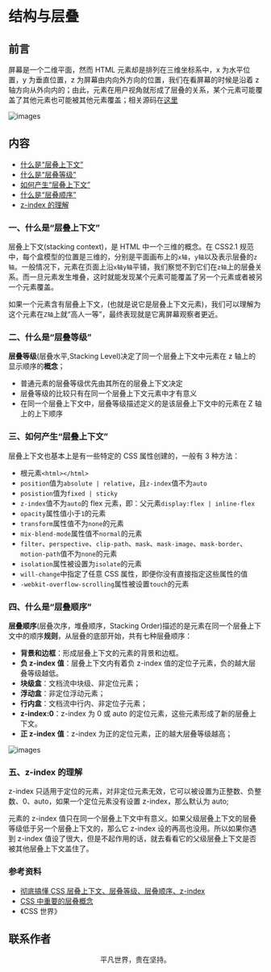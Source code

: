 # 结构与层叠

## 前言

屏幕是一个二维平面，然而 HTML 元素却是排列在三维坐标系中，x 为水平位置，y 为垂直位置，z 为屏幕由内向外方向的位置，我们在看屏幕的时候是沿着 z 轴方向从外向内的；由此，元素在用户视角就形成了层叠的关系，某个元素可能覆盖了其他元素也可能被其他元素覆盖；相关源码在[这里](https://github.com/ftTony/notes/tree/master/css/stacking)

![images](stacking01.png)

## 内容

- [什么是“层叠上下文”](#一、什么是“层叠上下文”)
- [什么是“层叠等级”](#二、什么是“层叠等级”)
- [如何产生“层叠上下文”](#三、如何产生“层叠上下文”)
- [什么是“层叠顺序”](#四、什么是“层叠顺序”)
- [z-index 的理解](#五、z-index-的理解)

### 一、什么是“层叠上下文”

层叠上下文(stacking context)，是 HTML 中一个三维的概念。在 CSS2.1 规范中，每个盒模型的位置是三维的，分别是平面画布上的`x轴`，`y轴`以及表示层叠的`z轴`。一般情况下，元素在页面上沿`x轴y轴`平铺，我们察觉不到它们在`z轴`上的层叠关系。而一旦元素发生堆叠，这时就能发现某个元素可能覆盖了另一个元素或者被另一个元素覆盖。

如果一个元素含有层叠上下文，(也就是说它是层叠上下文元素)，我们可以理解为这个元素在`Z轴`上就“高人一等”，最终表现就是它离屏幕观察者更近。

### 二、什么是“层叠等级”

**层叠等级**(层叠水平,Stacking Level)决定了同一个层叠上下文中元素在 z 轴上的显示顺序的**概念**；

- 普通元素的层叠等级优先由其所在的层叠上下文决定
- 层叠等级的比较只有在同一个层叠上下文元素中才有意义
- 在同一个层叠上下文中，层叠等级描述定义的是该层叠上下文中的元素在 Z 轴上的上下顺序

### 三、如何产生“层叠上下文”

层叠上下文也基本上是有一些特定的 CSS 属性创建的，一般有 3 种方法：

- 根元素`<html></html>`
- `position`值为`absolute | relative`，且`z-index`值不为`auto`
- `posistion`值为`fixed | sticky`
- `z-index`值不为`auto`的 flex 元素，即：父元素`display:flex | inline-flex`
- `opacity`属性值小于`1`的元素
- `transform`属性值不为`none`的元素
- `mix-blend-mode`属性值不`normal`的元素
- `filter`、`perspective`、`clip-path`、`mask`、`mask-image`、`mask-border`、`motion-path`值不为`none`的元素
- `isolation`属性被设置为`isolate`的元素
- `will-change`中指定了任意 CSS 属性，即便你没有直接指定这些属性的值
- `-webkit-overflow-scrolling`属性被设置`touch`的元素

### 四、什么是“层叠顺序”

**层叠顺序**(层叠次序，堆叠顺序，Stacking Order)描述的是元素在同一个层叠上下文中的顺序**规则**，从层叠的底部开始，共有七种层叠顺序：

- **背景和边框**：形成层叠上下文的元素的背景和边框。
- **负 z-index 值**：层叠上下文内有着负 z-index 值的定位子元素，负的越大层叠等级越低。
- **块级盒**：文档流中块级、非定位元素；
- **浮动盒**：非定位浮动元素；
- **行内盒**：文档流中行内、非定位子元素；
- **z-index:0**：z-index 为 0 或 auto 的定位元素，这些元素形成了新的层叠上下文。
- **正 z-index 值**：z-index 为正的定位元素，正的越大层叠等级越高；

![images](stacking02.png)

### 五、z-index 的理解

z-index 只适用于定位的元素，对非定位元素无效，它可以被设置为正整数、负整数、0、auto，如果一个定位元素没有设置 z-index，那么默认为 auto;

元素的 z-index 值只在同一个层叠上下文中有意义。如果父级层叠上下文的层叠等级低于另一个层叠上下文的，那么它 z-index 设的再高也没用。所以如果你遇到 z-index 值设了很大，但是不起作用的话，就去看看它的父级层叠上下文是否被其他层叠上下文盖住了。

### 参考资料

- [彻底搞懂 CSS 层叠上下文、层叠等级、层叠顺序、z-index](https://juejin.im/post/5b876f86518825431079ddd6)
- [CSS 中重要的层叠概念](https://juejin.im/post/5ba4efe36fb9a05cf52ac192)
- 《CSS 世界》

## 联系作者

<div align="center">
    <p>
        平凡世界，贵在坚持。
    </p>
    <img :src="$withBase('/about/contact.png')" />
</div>
